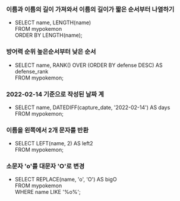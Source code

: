 ### 이름과 이름의 길이 가져와서 이름의 길이가 짧은 순서부터 나열하기
- SELECT name, LENGTH(name) </br>
  FROM mypokemon </br>
  ORDER BY LENGTH(name);

### 방어력 순위 높은순서부터 낮은 순서
- SELECT name, RANK() OVER (ORDER BY defense DESC) AS defense_rank </br>
  FROM mypokemon;

### 2022-02-14 기준으로 작성된 날짜 계
- SELECT name, DATEDIFF(capture_date, '2022-02-14') AS days </br>
  FROM mypokemon;
  
### 이름을 왼쪽에서 2개 문자를 반환
- SELECT LEFT(name, 2) AS left2 </br>
  FROM mypokemon;
  
### 소문자 'o'를 대문자 'O'로 변경
- SELECT REPLACE(name, 'o', 'O') AS bigO </br>
  FROM mypokemon </br>
  WHERE name LIKE '%o%';
